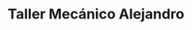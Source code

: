 ---
title: "Taller Mecánico Alejandro"
url: /caracas/taller-mecanico-alejandro/
shop: reparación de automóviles
---